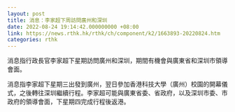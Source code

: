 ```yaml
---
layout: post
title: 消息：李家超下周訪問廣州和深圳
date: 2022-08-24 19:14:42.000000000 +08:00
link: https://news.rthk.hk/rthk/ch/component/k2/1663893-20220824.htm
categories: rthk
---
```


消息指行政長官李家超下星期訪問廣州和深圳，期間有機會與廣東省和深圳市領導會面。

消息指李家超下星期三出發到廣州，翌日參加香港科技大學（廣州）校園的開幕儀式，之後轉往深圳繼續行程。李家超可能與廣東省委、省政府，以及深圳市委、市政府的領導會面，下星期四完成行程後返港。
